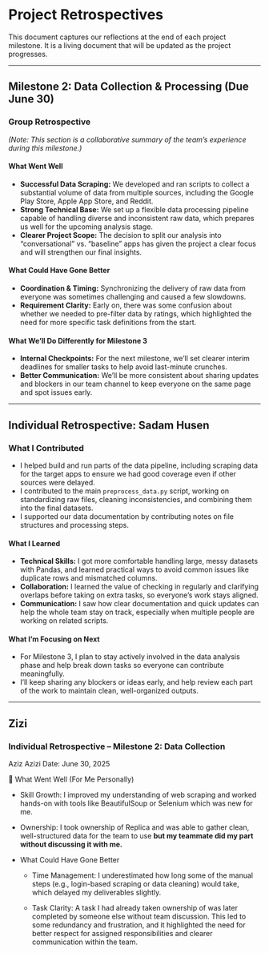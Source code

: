 # Project Retrospectives

This document captures our reflections at the end of each project milestone. It
is a living document that will be updated as the project progresses.

---

## **Milestone 2: Data Collection & Processing (Due June 30)**

### **Group Retrospective**

*(Note: This section is a collaborative summary of the team’s experience
during this milestone.)*

#### What Went Well

- **Successful Data Scraping:** We developed and ran scripts to collect a
substantial volume of data from multiple sources, including the Google Play Store,
Apple App Store, and Reddit.
- **Strong Technical Base:** We set up a flexible data processing pipeline capable
of handling diverse and inconsistent raw data, which prepares us well for the
upcoming analysis stage.
- **Clearer Project Scope:** The decision to split our analysis into “conversational”
vs. “baseline” apps has given the project a clear focus and will strengthen our
final insights.

#### What Could Have Gone Better

- **Coordination & Timing:** Synchronizing the delivery of raw data from everyone
was sometimes challenging and caused a few slowdowns.
- **Requirement Clarity:** Early on, there was some confusion about whether we
needed to pre-filter data by ratings, which highlighted the need for more specific
task definitions from the start.

#### What We’ll Do Differently for Milestone 3

- **Internal Checkpoints:** For the next milestone, we’ll set clearer interim
deadlines for smaller tasks to help avoid last-minute crunches.
- **Better Communication:** We’ll be more consistent about sharing updates and
blockers in our team channel to keep everyone on the same page and spot issues early.

---

## **Individual Retrospective: Sadam Husen**

### What I Contributed

- I helped build and run parts of the data pipeline, including scraping data for
the target apps to ensure we had good coverage even if other sources were delayed.
- I contributed to the main `preprocess_data.py` script, working on standardizing
raw files, cleaning inconsistencies, and combining them into the final datasets.
- I supported our data documentation by contributing notes on file structures and
processing steps.

#### What I Learned

- **Technical Skills:** I got more comfortable handling large, messy datasets
with Pandas, and learned practical ways to avoid common issues like duplicate
rows and mismatched columns.
- **Collaboration:** I learned the value of checking in regularly and clarifying
overlaps before taking on extra tasks, so everyone’s work stays aligned.
- **Communication:** I saw how clear documentation and quick updates can help the
whole team stay on track, especially when multiple people are working on related
scripts.

#### What I’m Focusing on Next

- For Milestone 3, I plan to stay actively involved in the data analysis phase and
help break down tasks so everyone can contribute meaningfully.
- I’ll keep sharing any blockers or ideas early, and help review each part of the
work to maintain clean, well-organized outputs.

---

## **Zizi**

### **Individual Retrospective – Milestone 2: Data Collection**

Aziz Azizi
Date: June 30, 2025

🔹 What Went Well (For Me Personally)

- Skill Growth: I improved my understanding of web scraping and worked hands-on
with tools like BeautifulSoup or Selenium which was new for me.

- Ownership: I took ownership of Replica and was able to
gather clean, well-structured data for the team to use **but my teammate did my
part without discussing it with me.**

- What Could Have Gone Better
  - Time Management: I underestimated how long some of the manual steps (e.g.,
  login-based scraping or data cleaning) would take, which delayed my deliverables
  slightly.

  - Task Clarity: A task I had already taken ownership of was later completed by
  someone else without team discussion. This led to some redundancy and
  frustration, and it highlighted the need for better respect for assigned
  responsibilities and clearer communication within the team.
